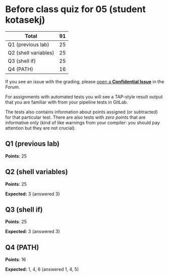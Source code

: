 # Before class quiz for 05 (student kotasekj)

| Total                                            |    91 |
|--------------------------------------------------|------:|
| Q1 (previous lab)                                |    25 |
| Q2 (shell variables)                             |    25 |
| Q3 (shell if)                                    |    25 |
| Q4 (PATH)                                        |    16 |

If you see an issue with the grading, please
[open a **Confidential Issue**](https://gitlab.mff.cuni.cz/teaching/nswi177/2022/common/forum/-/issues/new?issue[confidential]=true&issue[title]=Grading+Before+class+quiz+for+05)
in the _Forum_.


For assignments with automated tests you will see a TAP-style result output
that you are familiar with from your pipeline tests in GitLab.

The tests also contains information about points assigned (or subtracted)
for that particular test. There are also tests with _zero points_ that
are informative only (kind of like warnings from your compiler: you
should pay attention but they are not crucial).

## Q1 (previous lab)

**Points**: 25


## Q2 (shell variables)

**Points**: 25

**Expected:** 3 (answered 3)


## Q3 (shell if)

**Points**: 25

**Expected:** 3 (answered 3)


## Q4 (PATH)

**Points**: 16

**Expected:** 1, 4, 6 (answered 1, 4, 5)


